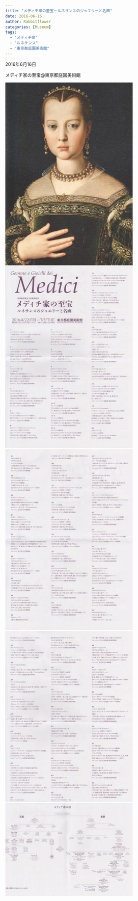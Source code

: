 ```yaml
---
title: "メディチ家の至宝－ルネサンスのジュエリーと名画"
date: 2016-06-16
author: Rabbitflower
categories: [Museum]
tags: 
  - "メディチ家"
  - "ルネサンス"
  - "東京都庭園美術館"
---
```


2016年6月16日

メディチ家の至宝@東京都庭園美術館

<img src="/assets/images/museum/2016-06-16-Medici-1/images/image-80.jpg"  width="400px">


<img src="/assets/images/museum/2016-06-16-Medici-1/images/image-81.jpg"  width="400px">


<img src="/assets/images/museum/2016-06-16-Medici-1/images/image-82.jpg"  width="400px">


<img src="/assets/images/museum/2016-06-16-Medici-1/images/image-83.jpg"  width="400px">


<img src="/assets/images/museum/2016-06-16-Medici-1/images/image-84.jpg"  width="400px">

